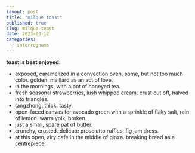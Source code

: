 ```yaml
---
layout: post
title: "milque toast"
published: true
slug: milque-toast
date: 2023-03-12
categories:
  - interregnums
---
```


**toast is best enjoyed**: 
- exposed, caramelized in a convection oven. some, but not too much color. golden. maillard as an act of love. 
- in the mornings, with a pot of honeyed tea.
- fresh seasonal strawberries, lush whipped cream. crust cut off, halved into triangles. 
- tangzhong. thick. tasty. 
- open-faced canvas for avocado green with a sprinkle of flaky salt, rain of lemon. warm yolk, broken.
- just a small, spare pat of butter.
- crunchy, crusted. delicate prosciutto ruffles, fig jam dress.
- at this open, airy cafe in the middle of ginza. breaking bread as a centrepiece.